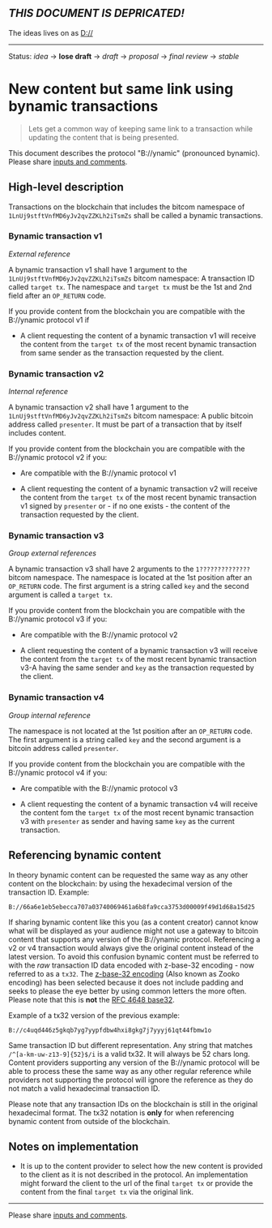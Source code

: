 ## _THIS DOCUMENT IS DEPRICATED!_

The ideas lives on as [D://](https://github.com/bitcoineler/D) 

----

Status: _idea_ → __lose draft__ → _draft_ → _proposal_ → _final review_ → _stable_

# New content but same link using bynamic transactions

> Lets get a common way of keeping same link to a transaction while updating the content that is being presented.

This document describes the protocol "B://ynamic" (pronounced bynamic). Please share [inputs and comments](https://github.com/bico-media/bynamic/issues).

## High-level description

Transactions on the blockchain that includes the bitcom namespace of `1LnUj9stftVnfMD6yJv2qvZZKLh2iTsmZs` shall be called a bynamic transactions. 

### Bynamic transaction v1

_External reference_

A bynamic transaction v1 shall have 1 argument to the `1LnUj9stftVnfMD6yJv2qvZZKLh2iTsmZs` bitcom namespace: A transaction ID called `target tx`. The namespace and `target tx` must be the 1st and 2nd field after an `OP_RETURN` code.

If you provide content from the blockchain you are compatible with the B://ynamic protocol v1 if 

- A client requesting the content of a bynamic transaction v1 will receive the content from the `target tx` of the most recent bynamic transaction from same sender as the transaction requested by the client. 


### Bynamic transaction v2

_Internal reference_

A bynamic transaction v2 shall have 1 argument to the `1LnUj9stftVnfMD6yJv2qvZZKLh2iTsmZs` bitcom namespace: A public bitcoin address called `presenter`. It must be part of a transaction that by itself includes content. 

If you provide content from the blockchain you are compatible with the B://ynamic protocol v2 if you: 

- Are compatible with the B://ynamic protocol v1

- A client requesting the content of a bynamic transaction v2 will receive the content from the `target tx` of the most recent bynamic transaction v1 signed by `presenter` or - if no one exists - the content of the transaction requested by the client. 



### Bynamic transaction v3

_Group external references_

A bynamic transaction v3 shall have 2 arguments to the `1??????????????` bitcom namespace. The namespace is located at the 1st position after an `OP_RETURN` code. The first argument is a string called `key` and the second argument is called a `target tx`.

If you provide content from the blockchain you are compatible with the B://ynamic protocol v3 if you:

- Are compatible with the B://ynamic protocol v2

- A client requesting the content of a bynamic transaction v3 will receive the content from the `target tx` of the most recent bynamic transaction v3-A having the same sender and `key` as the transaction requested by the client. 



### Bynamic transaction v4

_Group internal reference_

The namespace is not located at the 1st position after an `OP_RETURN` code. The first argument is a string called `key` and the second argument is a bitcoin address called `presenter`.

If you provide content from the blockchain you are compatible with the B://ynamic protocol v4 if you: 

- Are compatible with the B://ynamic protocol v3

- A client requesting the content of a bynamic transaction v4 will receive the content fom the `target tx` of the most recent bynamic transaction v3 with `presenter` as sender and having same `key` as the current transaction.  


## Referencing bynamic content

In theory bynamic content can be requested the same way as any other content on the blockchain: by using the hexadecimal version of the transaction ID. Example: 

    B://66a6e1eb5ebecca707a03740069461a6b8fa9cca3753d00009f49d1d68a15d25

If sharing bynamic content like this you (as a content creator) cannot know what will be displayed as your audience might not use a gateway to bitcoin content that supports any version of the B://ynamic protocol. Referencing a v2 or v4 transaction would always give the original content instead of the latest version. To avoid this confusion bynamic content must be referred to with the _raw_ transaction ID data encoded with z-base-32 encoding - now referred to as a `tx32`. The [z-base-32 encoding](https://philzimmermann.com/docs/human-oriented-base-32-encoding.txt) (Also known as Zooko encoding) has been selected because it does not include padding and seeks to please the eye better by using common letters the more often. Please note that this is **not** the [RFC 4648 base32](https://tools.ietf.org/html/rfc4648). 

Example of a tx32 version of the previous example: 

    B://c4uqd446z5gkqb7yg7yypfdbw4hxi8gkg7j7yyyj61qt44fbmw1o

Same transaction ID but different representation. Any string that matches `/^[a-km-uw-z13-9]{52}$/i` is a valid tx32. It will always be 52 chars long. Content providers supporting any version of the B://ynamic protocol will be able to process these the same way as any other regular reference while providers not supporting the protocol will ignore the reference as they do not match a valid hexadecimal transaction ID.

Please note that any transaction IDs on the blockchain is still in the original hexadecimal format. The tx32 notation is **only** for when referencing bynamic content from outside of the blockchain. 

## Notes on implementation

- It is up to the content provider to select how the new content is provided to the client as it is not described in the protocol. An implementation might forward the client to the url of the final `target tx` or provide the content from the final `target tx` via the original link. 

----

Please share [inputs and comments](https://github.com/bico-media/bynamic/issues).
